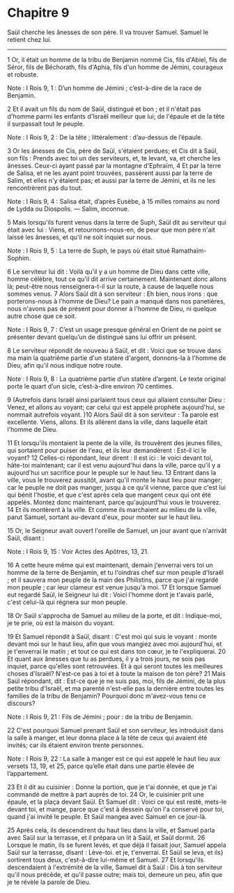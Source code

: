 # Chapitre 9

Saül cherche les ânesses de son père.
Il va trouver Samuel.
Samuel le retient chez lui.

***

1 Or, il était un homme de la tribu de Benjamin nommé Cis, fils d'Abiel, fils de Séror, fils de Béchorath, fils d'Aphia, fils d'un homme de Jémini, courageux et robuste.

<span class="bible-note">Note : </span> I Rois 9, 1 : D’un homme de Jémini ; c’est-à-dire de la race de Benjamin.

2 Et il avait un fils du nom de Saül, distingué et bon ; et il n'était pas d'homme parmi les enfants d'Israël meilleur que lui; de l'épaule et de la tête il surpassait tout le peuple.

<span class="bible-note">Note : </span> I Rois 9, 2 : De la tête ; littéralement : d’au-dessus de l’épaule.


3 Or les ânesses de Cis, père de Saül, s'étaient perdues; et Cis dit à Saül, son fils : Prends avec toi un des serviteurs, et, te levant, va, et cherche les ânesses. Ceux-ci ayant passé par la montagne d'Ephraïm, 4 Et par la terre de Salisa, et ne les ayant point trouvées, passèrent aussi par la terre de Salim, et elles n'y étaient pas; et aussi par la terre de Jémini, et ils ne les rencontrèrent pas du tout.

<span class="bible-note">Note : </span> I Rois 9, 4 : Salisa était, d’après Eusèbe, à 15 milles romains au nord de Lydda ou Diospolis. ― Salim, inconnue.

5 Mais lorsqu'ils furent venus dans la terre de Suph, Saül dit au serviteur qui était avec lui : Viens, et retournons-nous-en, de peur que mon père n'ait laissé les ânesses, et qu'il ne soit inquiet sur nous.

<span class="bible-note">Note : </span> I Rois 9, 5 : La terre de Suph, le pays où était situé Ramathaïm-Sophim.

6 Le serviteur lui dit : Voilà qu'il y a un homme de Dieu dans cette ville, homme célèbre, tout ce qu'il dit arrive certainement. Maintenant donc allons là; peut-être nous renseignera-t-il sur la route, à cause de laquelle nous sommes venus. 7 Alors Saül dit à son serviteur : Eh bien, nous irons : que porterons-nous à l'homme de Dieu? Le pain a manqué dans nos panetières, nous n'avons pas de présent pour donner à l'homme de Dieu, ni quelque autre chose que ce soit.

<span class="bible-note">Note : </span> I Rois 9, 7 : C’est un usage presque général en Orient de ne point se présenter devant quelqu’un de distingué sans lui offrir un présent.

8 Le serviteur répondit de nouveau à Saül, et dit : Voici que se trouve dans ma main la quatrième partie d'un statère d'argent, donnons-la à l'homme de Dieu, afin qu'il nous indique notre route.

<span class="bible-note">Note : </span> I Rois 9, 8 : La quatrième partie d’un statère d’argent. Le texte original porte le quart d’un sicle, c’est-à-dire environ 70 centimes.

9 (Autrefois dans Israël ainsi parlaient tous ceux qui allaient consulter Dieu : Venez, et allons au voyant; car celui qui est appelé prophète aujourd'hui, se nommait autrefois voyant. )10 Alors Saül dit à son serviteur : Ta parole est excellente. Viens, allons. Et ils allèrent dans la ville, dans laquelle était l'homme de Dieu.


11 Et lorsqu'ils montaient la pente de la ville, ils trouvèrent des jeunes filles, qui sortaient pour puiser de l'eau, et ils leur demandèrent : Est-il ici le voyant? 12 Celles-ci répondant, leur dirent : Il est ici : le voici devant toi, hâte-toi maintenant; car il est venu aujourd'hui dans la ville, parce qu'il y a aujourd'hui un sacrifice pour le peuple sur le haut lieu. 13 Entrant dans la ville, vous le trouverez aussitôt, avant qu'il monte le haut lieu pour manger; car le peuple ne doit pas manger, jusqu à ce qu'il vienne, parce que c'est lui qui bénit l'hostie, et que c'est après cela que mangent ceux qui ont été appelés. Montez donc maintenant, parce qu'aujourd'hui vous le trouverez. 14 Et ils montèrent à la ville. Et comme ils marchaient au milieu de la ville, parut Samuel, sortant au-devant d'eux, pour monter sur le haut lieu.


15 Or, le Seigneur avait ouvert l'oreille de Samuel, un jour avant que n'arrivât Saül, disant :

<span class="bible-note">Note : </span> I Rois 9, 15 : Voir Actes des Apôtres, 13, 21.

16 A cette heure même qui est maintenant, demain j'enverrai vers toi un homme de la terre de Benjamin, et tu l'oindras chef sur mon peuple d'Israël ; et il sauvera mon peuple de la main des Philistins, parce que j'ai regardé mon peuple ; car leur clameur est venue jusqu'à moi. 17 Et lorsque Samuel eut regardé Saül, le Seigneur lui dit : Voici l'homme dont je t'avais parlé, c'est celui-là qui régnera sur mon peuple.


18 Or Saül s'approcha de Samuel au milieu de la porte, et dit : Indique-moi, je te prie, où est la maison du voyant.

19 Et Samuel répondit à Saül, disant : C'est moi qui suis le voyant : monte devant moi sur le haut lieu, afin que vous mangiez avec moi aujourd'hui, et je t'enverrai le matin ; et tout ce qui est dans ton cœur, je te l'expliquerai. 20 Et quant aux ânesses que tu as perdues, il y a trois jours, ne sois pas inquiet, parce qu'elles sont retrouvées. Et à qui seront toutes les meilleures choses d'Israël? N'est-ce pas à toi et à toute la maison de ton père? 21 Mais Saül répondant, dit : Est-ce que je ne suis pas, moi, fils de Jémini, de la plus petite tribu d'Israël, et ma parenté n'est-elle pas la dernière entre toutes les familles de la tribu de Benjamin? Pourquoi donc m'avez-vous tenu ce discours?

<span class="bible-note">Note : </span> I Rois 9, 21 : Fils de Jémini ; pour : de la tribu de Benjamin.


22 C'est pourquoi Samuel prenant Saül et son serviteur, les introduisit dans la salle à manger, et leur donna place à la tête de ceux qui avaient été invités; car ils étaient environ trente personnes.

<span class="bible-note">Note : </span> I Rois 9, 22 : La salle à manger est ce qui est appelé le haut lieu aux versets 13, 19, et 25, parce qu’elle était dans une partie élevée de l’appartement.

23 Et il dit au cuisinier : Donne la portion, que je t'ai donnée, et que je t'ai commandé de mettre à part auprès de toi. 24 Or, le cuisinier prit une épaule, et la plaça devant Saül. Et Samuel dit : Voici ce qui est resté, mets-le devant toi, et mange, parce que c'est à dessein qu'on l'a conservé pour toi, quand j'ai invité le peuple. Et Saül mangea avec Samuel en ce jour-là.


25 Après cela, ils descendirent du haut lieu dans la ville, et Samuel parla avec Saül sur la terrasse, et il prépara un lit à Saül, et Saül dormit. 26 Lorsque le matin, ils se furent levés, et que déjà il faisait jour, Samuel appela Saül sur la terrasse, disant : Lève-toi. et je, t'enverrai. Et Saül se leva, et ils} sortirent tous deux, c'est-à-dire lui-même et Samuel. 27 Et lorsqu'ils descendaient à l'extrémité de la ville, Samuel dit à Saül : Dis à ton serviteur qu'il nous précède, et qu'il passe outre; mais toi, demeure un peu, afin que je te révèle la parole de Dieu.

